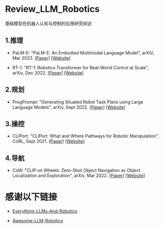 # Review_LLM_Robotics
基础模型在机器人认知与控制的应用研究综述

## 1.推理
- PaLM-E: "PaLM-E: An Embodied Multimodal Language Model", arXiV, Mar 2023. [[Paper](https://arxiv.org/abs/2303.03378)] [[Website](https://palm-e.github.io/)]

- RT-1: "RT-1: Robotics Transformer for Real-World Control at Scale", arXiv, Dec 2022. [[Paper](https://arxiv.org/abs/2212.06817)] [[Website](https://robotics-transformer1.github.io/)]

## 2.规划
- ProgPrompt: "Generating Situated Robot Task Plans using Large Language Models", arXiv, Sept 2022. [[Paper](https://arxiv.org/abs/2209.11302)] [[Website](https://progprompt.github.io/)]



## 3.操控
- CLIPort: "CLIPort: What and Where Pathways for Robotic Manipulation", CoRL, Sept 2021. [[Paper](https://arxiv.org/abs/2109.12098)] [[Website](https://cliport.github.io/)]

## 4.导航
- CoW: "CLIP on Wheels: Zero-Shot Object Navigation as Object Localization and Exploration", arXiv, Mar 2022. [[Paper](https://arxiv.org/abs/2203.10421)] [[Website](https://cow.cs.columbia.edu/)]



# 感谢以下链接
- [Everything-LLMs-And-Robotics](https://github.com/jrin771/Everything-LLMs-And-Robotics)

- [Awesome-LLM-Robotics](https://github.com/GT-RIPL/Awesome-LLM-Robotics)
